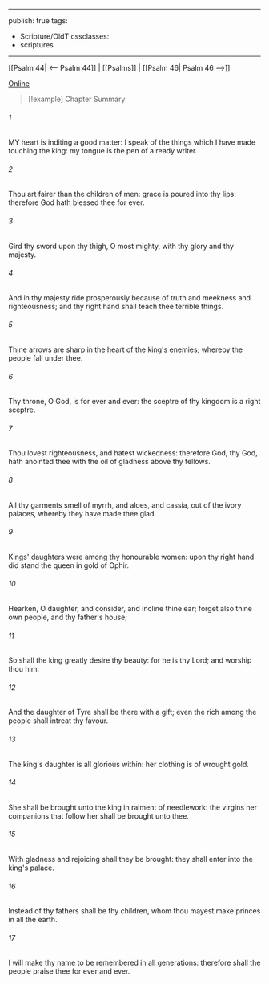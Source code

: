 

---
publish: true
tags:
  - Scripture/OldT
cssclasses:
  - scriptures
---
[[Psalm 44| <-- Psalm 44]] | [[Psalms]] | [[Psalm 46| Psalm 46 -->]]

[Online](https://churchofjesuschrist.org/study/scriptures/ot/ps/45?lang=eng)

>[!example] Chapter Summary
>
###### 1
MY heart is inditing a good matter: I speak of the things which I have made touching the king: my tongue is the pen of a ready writer.
###### 2
Thou art fairer than the children of men: grace is poured into thy lips: therefore God hath blessed thee for ever.
###### 3
Gird thy sword upon thy thigh, O most mighty, with thy glory and thy majesty.
###### 4
And in thy majesty ride prosperously because of truth and meekness and righteousness; and thy right hand shall teach thee terrible things.
###### 5
Thine arrows are sharp in the heart of the king's enemies; whereby the people fall under thee.
###### 6
Thy throne, O God, is for ever and ever: the sceptre of thy kingdom is a right sceptre.
###### 7
Thou lovest righteousness, and hatest wickedness: therefore God, thy God, hath anointed thee with the oil of gladness above thy fellows.
###### 8
All thy garments smell of myrrh, and aloes, and cassia, out of the ivory palaces, whereby they have made thee glad.
###### 9
Kings' daughters were among thy honourable women: upon thy right hand did stand the queen in gold of Ophir.
###### 10
Hearken, O daughter, and consider, and incline thine ear; forget also thine own people, and thy father's house;
###### 11
So shall the king greatly desire thy beauty: for he is thy Lord; and worship thou him.
###### 12
And the daughter of Tyre shall be there with a gift; even the rich among the people shall intreat thy favour.
###### 13
The king's daughter is all glorious within: her clothing is of wrought gold.
###### 14
She shall be brought unto the king in raiment of needlework: the virgins her companions that follow her shall be brought unto thee.
###### 15
With gladness and rejoicing shall they be brought: they shall enter into the king's palace.
###### 16
Instead of thy fathers shall be thy children, whom thou mayest make princes in all the earth.
###### 17
I will make thy name to be remembered in all generations: therefore shall the people praise thee for ever and ever.



